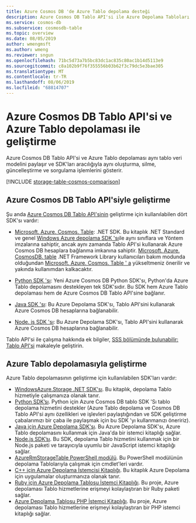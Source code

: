 ```yaml
---
title: Azure Cosmos DB 'de Azure Tablo depolama desteği
description: Azure Cosmos DB Tablo API'si ile Azure Depolama Tabloları'nın birlikte nasıl çalıştığını öğrenin.
ms.service: cosmos-db
ms.subservice: cosmosdb-table
ms.topic: overview
ms.date: 08/05/2019
author: wmengmsft
ms.author: wmeng
ms.reviewer: sngun
ms.openlocfilehash: 71bc5d73a7b5bc83dc1ac835c80ac1b14d5113e9
ms.sourcegitcommit: c8a102b9f76f355556b03b62f3c79dc5e3bae305
ms.translationtype: MT
ms.contentlocale: tr-TR
ms.lasthandoff: 08/06/2019
ms.locfileid: "68814707"
---
```

# <a name="developing-with-azure-cosmos-db-table-api-and-azure-table-storage"></a>Azure Cosmos DB Tablo API'si ve Azure Tablo depolaması ile geliştirme

Azure Cosmos DB Tablo API'si ve Azure Tablo depolaması aynı tablo veri modelini paylaşır ve SDK'ları aracılığıyla aynı oluşturma, silme, güncelleştirme ve sorgulama işlemlerini gösterir. 

[!INCLUDE [storage-table-cosmos-comparison](../../includes/storage-table-cosmos-comparison.md)]

## <a name="developing-with-the-azure-cosmos-db-table-api"></a>Azure Cosmos DB Tablo API'siyle geliştirme

Şu anda [Azure Cosmos DB Tablo API'sinin](table-introduction.md) geliştirme için kullanılabilen dört SDK'sı vardır: 

* [Microsoft. Azure. Cosmos. Table](https://www.nuget.org/packages/Microsoft.Azure.Cosmos.Table): .NET SDK. Bu kitaplık .NET Standard ve genel [Windows Azure depolama SDK 'sı](https://www.nuget.org/packages/WindowsAzure.Storage)ile aynı sınıflara ve Yöntem imzalarına sahiptir, ancak aynı zamanda Tablo API'si kullanarak Azure Cosmos DB hesaplara bağlanma imkanına sahiptir. [Microsoft. Azure. CosmosDB. table](https://www.nuget.org/packages/Microsoft.Azure.CosmosDB.Table/) .NET Framework Library kullanıcıları bakım modunda olduğundan [Microsoft. Azure. Cosmos. Table ' a](https://www.nuget.org/packages/Microsoft.Azure.Cosmos.Table) yükseltmeniz önerilir ve yakında kullanımdan kalkacaktır.

* [Python SDK 'sı](table-sdk-python.md): Yeni Azure Cosmos DB Python SDK'sı, Python'da Azure Tablo depolamasını destekleyen tek SDK'sıdır. Bu SDK hem Azure Tablo depolaması hem de Azure Cosmos DB Tablo API'sine bağlanır.

* [Java SDK 'sı](table-sdk-java.md): Bu Azure Depolama SDK'sı, Tablo API'sini kullanarak Azure Cosmos DB hesaplarına bağlanabilir.

* [Node. js SDK 'sı](table-sdk-nodejs.md): Bu Azure Depolama SDK'sı, Tablo API'sini kullanarak Azure Cosmos DB hesaplarına bağlanabilir.


Tablo API'si ile çalışma hakkında ek bilgiler, [SSS bölümünde bulunabilir: Tablo API'si](faq.md#table) makaleyle geliştirin.

## <a name="developing-with-azure-table-storage"></a>Azure Tablo depolamasıyla geliştirme

Azure Tablo depolamasının geliştirme için kullanılabilen SDK'ları vardır:

- [WindowsAzure.Storage .NET SDK'sı](https://www.nuget.org/packages/WindowsAzure.Storage/). Bu kitaplık, depolama Tablo hizmetiyle çalışmanıza olanak tanır.
- [Python SDK’sı](https://github.com/Azure/azure-cosmos-table-python). Python için Azure Cosmos DB tablo SDK 'Sı tablo depolama hizmetini destekler (Azure Tablo depolama ve Cosmos DB Tablo API'si aynı özellikleri ve işlevleri paylaştığından ve SDK geliştirme çabalarımızı bir çaba ile paylaşmak için bu SDK 'yı kullanmanızı öneririz).
- [Java için Azure Depolama SDK'sı](https://github.com/azure/azure-storage-java). Bu Azure Depolama SDK'sı, Azure Tablo depolamasını kullanmak için Java'da bir istemci kitaplığı sağlar.
- [Node.js SDK’sı](https://github.com/Azure/azure-storage-node). Bu SDK, depolama Tablo hizmetini kullanmak için bir Node.js paketi ve tarayıcıyla uyumlu bir JavaScript istemci kitaplığı sağlar.
- [AzureRmStorageTable PowerShell modülü](https://www.powershellgallery.com/packages/AzureRmStorageTable). Bu PowerShell modülünün depolama Tablolarıyla çalışmak için cmdlet'leri vardır.
- [C++ için Azure Depolama İstemcisi Kitaplığı](https://github.com/Azure/azure-storage-cpp/). Bu kitaplık Azure Depolama için uygulamalar oluşturmanıza olanak tanır.
- [Ruby için Azure Depolama Tablosu İstemci Kitaplığı](https://github.com/azure/azure-storage-ruby/tree/master/table). Bu proje, Azure depolaması Tablo hizmetlerine erişmeyi kolaylaştıran bir Ruby paketi sağlar.
- [Azure Depolama Tablosu PHP İstemci Kitaplığı](https://github.com/Azure/azure-storage-php/tree/master/azure-storage-table). Bu proje, Azure depolaması Tablo hizmetlerine erişmeyi kolaylaştıran bir PHP istemci kitaplığı sağlar.


   





